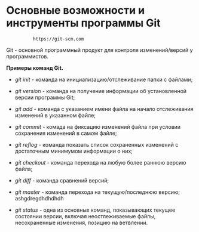 # Основные возможности и инструменты программы Git 
              https://git-scm.com

Git - основной программный продукт для контроля изменений/версий у программистов.

**Примеры команд Git.**

* *git init* - команда на инициализацию/отслеживание папки с файлами;

* *git version* - команда на получение информации об установленной версии программы Git;

* *git add* - команда с указанием имени файла на начало отслеживания изменений в указанном файле;

* *git commit* - комада на фиксацию изменений файла при условии сохранения изменений в самом файле;

* *git reflog* - команда показать список сохраненных изменений с достаточным минимумом информации о них;

* *git checkout* - команда перехода на любую более раннюю версию файла;

* *git diff* - команда сравнений версий;

* *git master* - команда перехода на текущую/последнюю версию; ashgdregdhdhdhdh

* *git status* - одна из основных команд, показывающих текущее состоянии версии, включая неостлеживаемые файлы, несохраненные изменения, позицию на ветвлении.